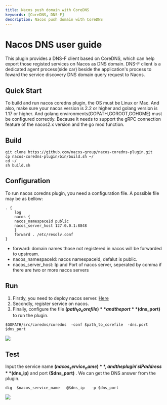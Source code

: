 ```yaml
---
title: Nacos push domain with CoreDNS
keywords: [CoreDNS, DNS-F]
description: Nacos push domain with CoreDNS
---
```


# Nacos DNS user guide
This plugin provides a DNS-F client based on CoreDNS, which can help export those registed services on Nacos as DNS domain. DNS-F client is a dedicated agent process(side car) beside the application's process to foward the service discovery DNS domain query request to Nacos.
## Quick Start
To build and run nacos coredns plugin, the OS must be Linux or Mac. And also, make sure your nacos version is 2.2 or higher and golang version is 1.17 or higher. And golang environments(GOPATH,GOROOT,GOHOME) must be configured correctly. Because it needs to support the gRPC connection feature of the nacos2.x version and the go mod function.
## Build
```
git clone https://github.com/nacos-group/nacos-coredns-plugin.git 
cp nacos-coredns-plugin/bin/build.sh ~/
cd ~/
sh build.sh
```

## Configuration
To run nacos coredns plugin, you need a configuration file. A possible file may be as bellow:
```
. {
    log
    nacos {
    nacos_namespaceId public
    nacos_server_host 127.0.0.1:8848
    }
    forward . /etc/resolv.conf
}
```
- forward: domain names those not registered in nacos will be forwarded to upstream.
- nacos_namespaceId: nacos namespaceId, defalut is public.
- nacos_server_host: Ip and Port of nacos server, seperated by comma if there are two or more nacos servers

## Run
1. Firstly, you need to deploy nacos server.  [Here](https://github.com/alibaba/nacos)
2. Secondly, register service on nacos.
3. Finally, configure the file  **($path_to_corefile)**  and the port  **($dns_port)**  to run the plugin.
```
$GOPATH/src/coredns/coredns  -conf $path_to_corefile  -dns.port $dns_port 
```
![](https://cdn.nlark.com/yuque/0/2022/png/29425667/1663504581023-95437fee-0e3d-4b6a-851c-44a352dedd81.png)

## Test

Input the service name  **($nacos_service_name)**  , and the plugin's IP address  **($dns_ip)**  and port  **($dns_port)** . We can get the DNS answer from the plugin. 

```
dig  $nacos_service_name   @$dns_ip   -p $dns_port 
```
![](https://cdn.nlark.com/yuque/0/2022/png/29425667/1663504588231-341b38fe-da55-41eb-a24b-e3752b86faa4.png)
